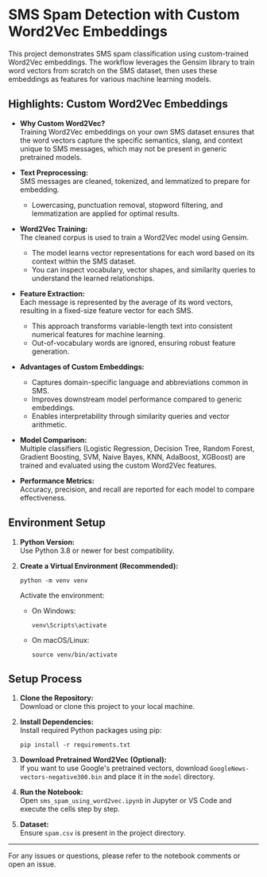 # SMS Spam Detection with Custom Word2Vec Embeddings

This project demonstrates SMS spam classification using custom-trained Word2Vec embeddings. The workflow leverages the Gensim library to train word vectors from scratch on the SMS dataset, then uses these embeddings as features for various machine learning models.

## Highlights: Custom Word2Vec Embeddings

- **Why Custom Word2Vec?**  
  Training Word2Vec embeddings on your own SMS dataset ensures that the word vectors capture the specific semantics, slang, and context unique to SMS messages, which may not be present in generic pretrained models.

- **Text Preprocessing:**  
  SMS messages are cleaned, tokenized, and lemmatized to prepare for embedding.  
  - Lowercasing, punctuation removal, stopword filtering, and lemmatization are applied for optimal results.

- **Word2Vec Training:**  
  The cleaned corpus is used to train a Word2Vec model using Gensim.  
  - The model learns vector representations for each word based on its context within the SMS dataset.
  - You can inspect vocabulary, vector shapes, and similarity queries to understand the learned relationships.

- **Feature Extraction:**  
  Each message is represented by the average of its word vectors, resulting in a fixed-size feature vector for each SMS.  
  - This approach transforms variable-length text into consistent numerical features for machine learning.
  - Out-of-vocabulary words are ignored, ensuring robust feature generation.

- **Advantages of Custom Embeddings:**  
  - Captures domain-specific language and abbreviations common in SMS.
  - Improves downstream model performance compared to generic embeddings.
  - Enables interpretability through similarity queries and vector arithmetic.

- **Model Comparison:**  
  Multiple classifiers (Logistic Regression, Decision Tree, Random Forest, Gradient Boosting, SVM, Naive Bayes, KNN, AdaBoost, XGBoost) are trained and evaluated using the custom Word2Vec features.

- **Performance Metrics:**  
  Accuracy, precision, and recall are reported for each model to compare effectiveness.

## Environment Setup

1. **Python Version:**  
   Use Python 3.8 or newer for best compatibility.

2. **Create a Virtual Environment (Recommended):**  
   ```
   python -m venv venv
   ```
   Activate the environment:
   - On Windows:
     ```
     venv\Scripts\activate
     ```
   - On macOS/Linux:
     ```
     source venv/bin/activate
     ```

## Setup Process

1. **Clone the Repository:**  
   Download or clone this project to your local machine.

2. **Install Dependencies:**  
   Install required Python packages using pip:
   ```
   pip install -r requirements.txt
   ```

3. **Download Pretrained Word2Vec (Optional):**  
   If you want to use Google's pretrained vectors, download `GoogleNews-vectors-negative300.bin` and place it in the `model` directory.

4. **Run the Notebook:**  
   Open `sms_spam_using_word2vec.ipynb` in Jupyter or VS Code and execute the cells step by step.

5. **Dataset:**  
   Ensure `spam.csv` is present in the project directory.

---

For any issues or questions, please refer to the notebook comments or open an issue.
